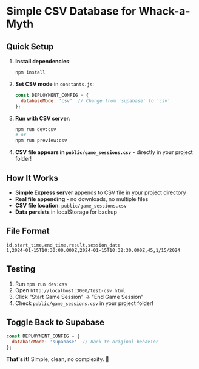 # Simple CSV Database for Whack-a-Myth

## Quick Setup

1. **Install dependencies**:
   ```bash
   npm install
   ```

2. **Set CSV mode** in `constants.js`:
   ```javascript
   const DEPLOYMENT_CONFIG = {
     databaseMode: 'csv'  // Change from 'supabase' to 'csv'
   };
   ```

3. **Run with CSV server**:
   ```bash
   npm run dev:csv
   # or
   npm run preview:csv
   ```

4. **CSV file appears in `public/game_sessions.csv`** - directly in your project folder!

## How It Works

- **Simple Express server** appends to CSV file in your project directory
- **Real file appending** - no downloads, no multiple files
- **CSV file location**: `public/game_sessions.csv`
- **Data persists** in localStorage for backup

## File Format
```csv
id,start_time,end_time,result,session_date
1,2024-01-15T10:30:00.000Z,2024-01-15T10:32:30.000Z,45,1/15/2024
```

## Testing
1. Run `npm run dev:csv`
2. Open `http://localhost:3000/test-csv.html`
3. Click "Start Game Session" → "End Game Session"  
4. Check `public/game_sessions.csv` in your project folder!

## Toggle Back to Supabase
```javascript
const DEPLOYMENT_CONFIG = {
  databaseMode: 'supabase'  // Back to original behavior
};
```

**That's it!** Simple, clean, no complexity. 🎯
